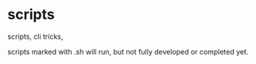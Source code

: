 # scripts
scripts, cli tricks, 

scripts marked with .sh will run, but not fully developed or completed yet.

